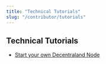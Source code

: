 ```yaml
---
title: "Technical Tutorials"
slug: "/contributor/tutorials"
---
```


## Technical Tutorials

- [Start your own Decentraland Node](tutorials/catalyst-node.md)
